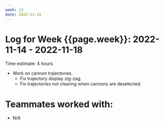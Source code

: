 ```yaml
---
week: 13
date: 2022-11-18
---
```

# Log for Week {{page.week}}: 2022-11-14 - 2022-11-18

Time estimate: 4 hours

- Work on cannon trajectories.
  - Fix trajectory display zig-zag.
  - Fix trajectories not clearing when cannons are deselected.

# Teammates worked with:
- N/A